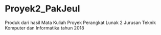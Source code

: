 # Proyek2_PakJeul
Produk dari hasil Mata Kuliah Proyek Perangkat Lunak 2
Jurusan Teknik Komputer dan Informatika tahun 2018
